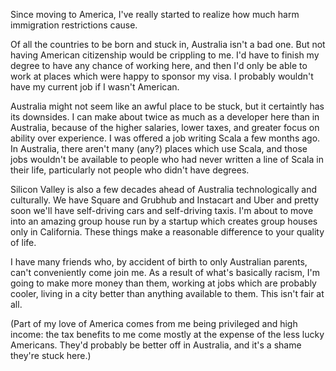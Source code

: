 Since moving to America, I've really started to realize how much harm immigration restrictions cause.

Of all the countries to be born and stuck in, Australia isn't a bad one. But not having American citizenship would be crippling to me. I'd have to finish my degree to have any chance of working here, and then I'd only be able to work at places which were happy to sponsor my visa. I probably wouldn't have my current job if I wasn't American.

Australia might not seem like an awful place to be stuck, but it certaintly has its downsides. I can make about twice as much as a developer here than in Australia, because of the higher salaries, lower taxes, and greater focus on ability over experience. I was offered a job writing Scala a few months ago. In Australia, there aren't many (any?) places which use Scala, and those jobs wouldn't be available to people who had never written a line of Scala in their life, particularly not people who didn't have degrees.

Silicon Valley is also a few decades ahead of Australia technologically and culturally. We have Square and Grubhub and Instacart and Uber and pretty soon we'll have self-driving cars and self-driving taxis. I'm about to move into an amazing group house run by a startup which creates group houses only in California. These things make a reasonable difference to your quality of life.

I have many friends who, by accident of birth to only Australian parents, can't conveniently come join me. As a result of what's basically racism, I'm going to make more money than them, working at jobs which are probably cooler, living in a city better than anything available to them. This isn't fair at all.

(Part of my love of America comes from me being privileged and high income: the tax benefits to me come mostly at the expense of the less lucky Americans. They'd probably be better off in Australia, and it's a shame they're stuck here.)